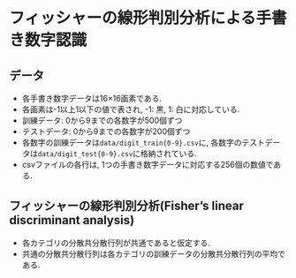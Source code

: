 # フィッシャーの線形判別分析による手書き数字認識
  
## データ
- 各手書き数字データは16×16画素である.
- 各画素は-1以上1以下の値で表され, -1: 黒, 1: 白に対応している.
- 訓練データ: 0から9までの各数字が500個ずつ
- テストデータ: 0から9までの各数字が200個ずつ
- 各数字の訓練データは`data/digit_train{0-9}.csv`に, 各数字のテストデータは`data/digit_test{0-9}.csv`に格納されている.
- csvファイルの各行は, 1つの手書き数字データに対応する256個の数値である.

## フィッシャーの線形判別分析(Fisher’s linear discriminant analysis)
- 各カテゴリの分散共分散行列が共通であると仮定する.
- 共通の分散共分散行列は各カテゴリの訓練データの分散共分散行列の平均である.
